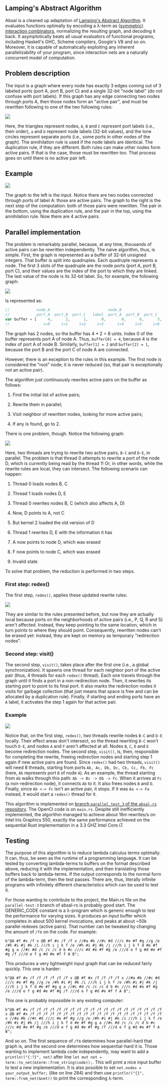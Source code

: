 ## Lamping's Abstract Algorithm

Absal is a cleaned up adaptation of [Lamping's Abstract Algorithm](http://dl.acm.org/citation.cfm?id=96711). It evaluates functions optimally by encoding a λ-term as ([symmetric](https://scholar.google.com.br/scholar?q=symmetric+interaction+combinators&hl=en&as_sdt=0&as_vis=1&oi=scholart&sa=X&ved=0ahUKEwjNgZbO7aTVAhUEkZAKHYyTAFgQgQMIJjAA)) [interaction combinators](http://www.sciencedirect.com/science/article/pii/S0890540197926432), normalizing the resulting graph, and decoding it back. It asymptotically beats all usual evaluators of functional programs, including Haskell's GHC, Scheme compilers, Google's V8 and so on. Moreover, it is capable of automatically exploiting any inherent parallelizability of your program, since interaction nets are a naturally concurrent model of computation.

## Problem description

The input is a graph where every node has exactly 3 edges coming out of 3 labeled ports (port A, port B, port C) and a single 32-bit "node label" (do not confuse with port labels). If this graph has any edge connecting two nodes through ports A, then those nodes form an "active pair", and must be rewritten following to one of the two following rules:

![](img/sk_rewrite_rules_2x.png)

Here, the triangles represent nodes, `A`, `B` and `C` represent port labels (i.e., their order), `a` and `b` represent node labels (32-bit values), and the lone circles represent separate ports (i.e., some ports in other nodes of the graph). The annihilation rule is used if the node labels are identical. The duplication rule, if they are different. Both rules can make other nodes form active pairs. If that is the case, those must be rewritten too. That process goes on until there is no active pair left.

## Example

![](img/sk_full_example_2x.png)

The graph to the left is the input. Notice there are two nodes connected through ports of label A: those are active pairs. The graph to the right is the next step of the computation: both of those pairs were rewritten. The pair in the bottom, using the duplication rule, and the pair in the top, using the annihilation rule. Now there are 4 active pairs.

## Parallel implementation

The problem is remarkably parallel, because, at any time, thousands of active pairs can be rewritten independently. The naive algorithm, thus, is simple. First, the graph is represented as a buffer of 32-bit unsigned integers. That buffer is split into quadruples. Each quadruple represents a node. The first 3 slots of the quadruple are the node ports (port A, port B, port C), and their values are the index of the port to which they are linked. The last value of the node is its 32-bit label. So, for example, the following graph:

![](img/sk_simple_example_2x.png)

Is represented as:

```javascript
//            node_A                          node_B
//            port_A  port_B  port_C   label  port_A  port_B  port_C    label   
var buffer = [     4,      2,      1,      0,       0,      6,      5,      1]
//               i=0     i=1     i=2     i=3      i=4     i=5     i=6     i=7
```

The graph has 2 nodes, so the buffer has 4 * 2 = 8 uints. Index 0 of the buffer represents port A of node A. Thus, `buffer[0] = 4`, because 4 is the index of port A of node B. Similarly, `buffer[1] = 2` and `buffer[2] = 1`, because the port B and the port C of node A are connected.

However, there is an exception to the rules in this example. The first node is considered the "root" node; it is never reduced (so, that pair is exceptionally not an active pair).

The algorithm just continuously rewrites active pairs on the buffer as follows:

1. Find the initial list of active pairs;

2. Rewrite them in parallel;

3. Visit neighbor of rewritten nodes, looking for more active pairs;

4. If any is found, go to 2.

There is one problem, though. Notice the following graph:

![](img/sk_problem_2x.png)

Here, two threads are trying to rewrite two active pairs, `B-C` and `D-E`, in parallel. The problem is that thread 0 attempts to rewrite a port of the node D, which is currently being read by the thread 1! Or, in other words, while the rewrite rules are local, they can intersect. The following scenario can happen:

1. Thread 0 loads nodes B, C

2. Thread 1 loads nodes D, E

3. Thread 0 rewrites nodes B, C (which also affects A, D)

4. Now, D points to A, not C

5. But kernel 2 loaded the old version of D

6. Thread 1 rewrites D, E with the information it has

7. A now points to node D, which was erased

8. F now points to node C, which was erased

9. Invalid state

To solve that problem, the reduction is performed in two steps.

### First step: redex()

The first step, `redex()`, applies these updated rewrite rules:

![](img/sk_local_rewrites_2x.png)

They are similar to the rules presented before, but now they are actually local because ports on the neighborhoods of active pairs (i.e., P, Q, R and S) aren't affected. Instead, they keep pointing to the same location, which in turn points to where they should point. Consequently, rewritten nodes can't be erased yet: instead, they are kept on memory as temporary "redirection nodes".

### Second step: visit()

The second step, `visit()`, takes place after the first one (i.e., a global synchronization). It spawns one thread for each neighbor port of the active pair (thus, 4 threads for each `redex()` thread). Each one travels through the graph until it finds a port in a non-redirection node. Then, it rewrites its starting port to point to its final port. It also marks the redirection nodes it visits for garbage collection (that just means that space is free and can be allocated by a duplication rule). Finally, if starting and ending ports have an `A` label, it activates the step 1 again for that active pair.

### Example

![](img/sk_local_rewrites_ex_2x.png)

Notice that, on the first step, `redex()`, two threads rewrite nodes `B-C` and `D-E` locally. Their effect areas don't intersect, so the thread rewriting `B-C` won't touch `D-E`, and nodes `A` and `F` aren't affected at all. Nodes `B`, `C`, `D` and `E` become redirection nodes. The second step, `visit()`, is, then, responsible for completing the rewrite, freeing redirection nodes and starting step 1 again if new active pairs are found. Since `redex()` had two threads, `visit()` will need 8 threads, starting from ports `Ab, Ac, Db, Dc, Cb, Cc, Fb, Fc` (here, `Ab` represents port `B` of node `A`). As an example, the thread starting from `Ab` walks through this path: `Ab -> Bc -> Db -> Fc`. When it arrives at `Fc` (a non-redirection node), it connects `Ab` to it. It also frees nodes `B` and `D`. Finally, since `Ab <-> Fc` isn't an active pair, it stops. If it was `Aa <-> Fa` instead, it would start a `redex()` thread for it.

This algorithm is implemented on [branch `parallel_test_3` of the `absal-rs` repository](https://github.com/moon-project/absal-rs/tree/parallel-test-3). The OpenCl code is on `main.rs`. Despite still inefficiently implemented, the algorithm managed to achieve about 16m rewrites/s on Intel Iris Graphics 550, exactly the same performance achieved on the sequential Rust implementation in a 3.3 GHZ Intel Core i7.

## Testing

The purpose of this algorithm is to reduce lambda calculus terms optimally. It can, thus, be seen as the runtime of a programming language. It can be tested by converting lambda-terms to buffers on the format described above, reducing it with the implementation, and then translating those buffers back to lambda-terms. If the output corresponds to the normal form of the lambda-term, then the test passes. There are, thus, literally infinite programs with infinitely different characteristics which can be used to test it.

For those wanting to contribute to the project, the Main.rs file on the `parallel-test-3` branch of absal-rs is probably good start. The GENERIC_CODE constant is a λ-program which is generic enough to test the performance for varying sizes. It produces an input buffer which completes in about 500 kernel invocations, and peaks at about ~50k parallel redexes (active pairs). That number can be tweaked by changing the amount of `/f`s on the code. For example:

```
b"@A #f #x /f x @B #f #x /f /f x //#a #b //#c #d ///c #e #f #g //g /e /#h #i #j #k /i ///h i j k f /e /#h #i #j #k /j ///h i j k f d #e #f #g g a //#c #d /c /c /c d b #c ///c #d #e #f #g /e ///d e f g #d #e #f #g /f ///d e f g #d #e #f f A B";
```

This produces a very lightweight input graph that can be reduced fairly quickly. This one is harder:

```
b"@A #f #x /f /f /f /f /f /f x @B #f #x /f /f /f /f x //#a #b //#c #d ///c #e #f #g //g /e /#h #i #j #k /i ///h i j k f /e /#h #i #j #k /j ///h i j k f d #e #f #g g a //#c #d /c /c /c d b #c ///c #d #e #f #g /e ///d e f g #d #e #f #g /f ///d e f g #d #e #f f A B";
```

This one is probably impossible in any existing computer:

```
b"@A #f #x /f /f /f /f /f /f /f /f /f /f /f /f /f /f /f /f /f /f /f /f x @B #f #x /f /f /f /f /f /f /f /f /f /f /f /f /f /f /f /f /f /f /f /f x //#a #b //#c #d ///c #e #f #g //g /e /#h #i #j #k /i ///h i j k f /e /#h #i #j #k /j ///h i j k f d #e #f #g g a //#c #d /c /c /c d b #c ///c #d #e #f #g /e ///d e f g #d #e #f #g /f ///d e f g #d #e #f f A B";
```

And so on. The first sequence of `/f`s determines how parallel-hard that graph is, and the second one determines how sequential-hard it is. Those wanting to implement lambda code independently, may want to add a `println!("{:?}", net)`  after line `let mut net = term::to_net(&term::from_string(code));`. This will print a nice input buffer to test a new implementation. It is also possible to set `net.nodes = your_output_buffer;` (like on line 284) and then use `println!("{}", term::from_net(&net))` to print the corresponding λ-term.
